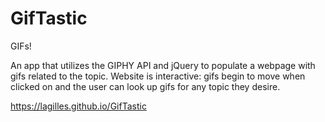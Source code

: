 # GifTastic

GIFs!

An app that utilizes the GIPHY API and jQuery to populate a webpage with gifs related to the topic. Website is interactive: gifs begin to move when clicked on and the user can look up gifs for any topic they desire.

https://lagilles.github.io/GifTastic
